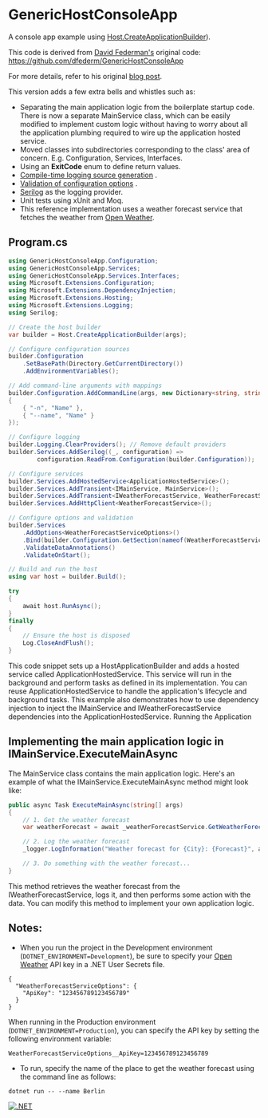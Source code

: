 # GenericHostConsoleApp

A console app example
using [Host.CreateApplicationBuilder](https://learn.microsoft.com/en-us/dotnet/api/microsoft.extensions.hosting.host.createapplicationbuilder?view=net-9.0-pp)).

This code is derived from [David Federman's](https://github.com/dfederm) original
code: https://github.com/dfederm/GenericHostConsoleApp

For more details, refer to his original [blog post](https://dfederm.com/building-a-console-app-with-.net-generic-host/).

This version adds a few extra bells and whistles such as:

* Separating the main application logic from the boilerplate startup code. There is now a separate MainService class,
  which can be easily modified to implement custom logic without having to worry about all the application plumbing
  required to wire up the application hosted service.
* Moved classes into subdirectories corresponding to the class' area of concern. E.g. Configuration, Services,
  Interfaces.
* Using an **ExitCode** enum to define return values.
* [Compile-time logging source generation](https://docs.microsoft.com/en-us/dotnet/core/extensions/logger-message-generator)
  .
* [Validation of configuration options](https://docs.microsoft.com/en-us/dotnet/core/extensions/options#options-validation)
  .
* [Serilog](https://serilog.net) as the logging provider.
* Unit tests using xUnit and Moq.
* This reference implementation uses a weather forecast service that fetches the weather from [Open Weather](https://openweathermap.org).

## Program.cs

```C#
using GenericHostConsoleApp.Configuration;
using GenericHostConsoleApp.Services;
using GenericHostConsoleApp.Services.Interfaces;
using Microsoft.Extensions.Configuration;
using Microsoft.Extensions.DependencyInjection;
using Microsoft.Extensions.Hosting;
using Microsoft.Extensions.Logging;
using Serilog;

// Create the host builder
var builder = Host.CreateApplicationBuilder(args);

// Configure configuration sources
builder.Configuration
    .SetBasePath(Directory.GetCurrentDirectory())
    .AddEnvironmentVariables();

// Add command-line arguments with mappings
builder.Configuration.AddCommandLine(args, new Dictionary<string, string>
{
    { "-n", "Name" },
    { "--name", "Name" }
});

// Configure logging
builder.Logging.ClearProviders(); // Remove default providers
builder.Services.AddSerilog((_, configuration) => 
        configuration.ReadFrom.Configuration(builder.Configuration));

// Configure services
builder.Services.AddHostedService<ApplicationHostedService>();
builder.Services.AddTransient<IMainService, MainService>();
builder.Services.AddTransient<IWeatherForecastService, WeatherForecastService>();
builder.Services.AddHttpClient<WeatherForecastService>();

// Configure options and validation
builder.Services
    .AddOptions<WeatherForecastServiceOptions>()
    .Bind(builder.Configuration.GetSection(nameof(WeatherForecastServiceOptions)))
    .ValidateDataAnnotations()
    .ValidateOnStart();

// Build and run the host
using var host = builder.Build();

try
{
    await host.RunAsync();
}
finally
{
    // Ensure the host is disposed
    Log.CloseAndFlush();
}
```

This code snippet sets up a HostApplicationBuilder and adds a hosted service called ApplicationHostedService. This service will run in the background and perform tasks as defined in its implementation. You can reuse ApplicationHostedService to handle the application's lifecycle and background tasks.
This example also demonstrates how to use dependency injection to inject the IMainService and IWeatherForecastService dependencies into the ApplicationHostedService.
Running the Application

## Implementing the main application logic in IMainService.ExecuteMainAsync

The MainService class contains the main application logic. Here's an example of what the IMainService.ExecuteMainAsync method might look like:

```C#
public async Task ExecuteMainAsync(string[] args)
{
    // 1. Get the weather forecast
    var weatherForecast = await _weatherForecastService.GetWeatherForecastAsync(args);

    // 2. Log the weather forecast
    _logger.LogInformation("Weather forecast for {City}: {Forecast}", args[0], weatherForecast);

    // 3. Do something with the weather forecast...
}
```

This method retrieves the weather forecast from the IWeatherForecastService, logs it, and then performs some action with the data. You can modify this method to implement your own application logic.

## Notes:
* When you run the project in the Development environment (`DOTNET_ENVIRONMENT=Development`), be sure to specify your [Open Weather](https://openweathermap.org) API key in a .NET User Secrets file.

```
{
  "WeatherForecastServiceOptions": {
    "ApiKey": "123456789123456789"
  }
}
```

When running in the Production environment (`DOTNET_ENVIRONMENT=Production`), you can specify the API key by setting the following environment variable:

```
WeatherForecastServiceOptions__ApiKey=123456789123456789
```

* To run, specify the name of the place to get the weather forecast using the command line as follows:
```
dotnet run -- --name Berlin
```

[![.NET](https://github.com/egarcia74/GenericHostConsoleApp/actions/workflows/dotnet.yml/badge.svg)](https://github.com/egarcia74/GenericHostConsoleApp/actions/workflows/dotnet.yml)
